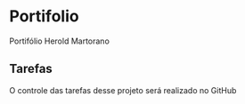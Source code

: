 # Portifolio
 Portifólio Herold Martorano

## Tarefas

O controle das tarefas desse projeto será realizado no GitHub